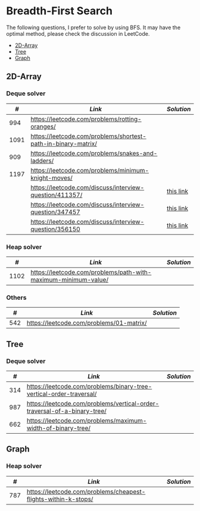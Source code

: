# Breadth-First Search

The following questions, I prefer to solve by using BFS. It may have the optimal method, please check the discussion in LeetCode.  

* [2D-Array](##2D-Array)
* [Tree](##Tree)
* [Graph](##Graph)

## 2D-Array
### Deque solver

| *#* | *Link* | *Solution* |
| ---- | --------------------------------- | --------------------------------- |
| 994 | https://leetcode.com/problems/rotting-oranges/ | |
| 1091 | https://leetcode.com/problems/shortest-path-in-binary-matrix/ | |
| 909 | https://leetcode.com/problems/snakes-and-ladders/ | |
| 1197 | https://leetcode.com/problems/minimum-knight-moves/ | |
| | https://leetcode.com/discuss/interview-question/411357/ | [this link](../python_practice/amazon/min_hour.py) |
| | https://leetcode.com/discuss/interview-question/347457 | [this link](../python_practice/amazon/treasure_island.py) |
| | https://leetcode.com/discuss/interview-question/356150 | [this link](../python_practice/amazon/treasure_islandII.py) |

### Heap solver

| *#* | *Link* | *Solution* |
| ---- | --------------------------------- | --------------------------------- |
| 1102 | https://leetcode.com/problems/path-with-maximum-minimum-value/ | |

### Others

| *#* | *Link* | *Solution* |
| ---- | --------------------------------- | --------------------------------- |
| 542 | https://leetcode.com/problems/01-matrix/ | |

## Tree
### Deque solver

| *#* | *Link* | *Solution* |
| ---- | --------------------------------- | --------------------------------- |
| 314 | https://leetcode.com/problems/binary-tree-vertical-order-traversal/ | |
| 987 | https://leetcode.com/problems/vertical-order-traversal-of-a-binary-tree/ | |
| 662 | https://leetcode.com/problems/maximum-width-of-binary-tree/ | |

## Graph
### Heap solver

| *#* | *Link* | *Solution* |
| ---- | --------------------------------- | --------------------------------- |
| 787 | https://leetcode.com/problems/cheapest-flights-within-k-stops/ | |